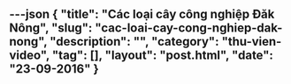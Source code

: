 ---json
{
    "title": "Các loại cây công nghiệp Đăk Nông",
    "slug": "cac-loai-cay-cong-nghiep-dak-nong",
    "description": "",
    "category": "thu-vien-video",
    "tag": [],
    "layout": "post.html",
    "date": "23-09-2016"
}
---
